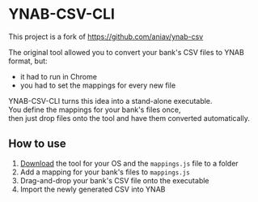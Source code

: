 # YNAB-CSV-CLI

This project is a fork of https://github.com/aniav/ynab-csv

The original tool allowed you to convert your bank's CSV files to YNAB format, but:

- it had to run in Chrome
- you had to set the mappings for every new file

YNAB-CSV-CLI turns this idea into a stand-alone executable.  
You define the mappings for your bank's files once,  
then just drop files onto the tool and have them converted automatically.

## How to use

1. [Download](https://github.com/nielsmaerten/ynab-csv-cli/releases) the tool for your OS and the `mappings.js` file to a folder
2. Add a mapping for your bank's files to `mappings.js`
3. Drag-and-drop your bank's CSV file onto the executable
4. Import the newly generated CSV into YNAB
